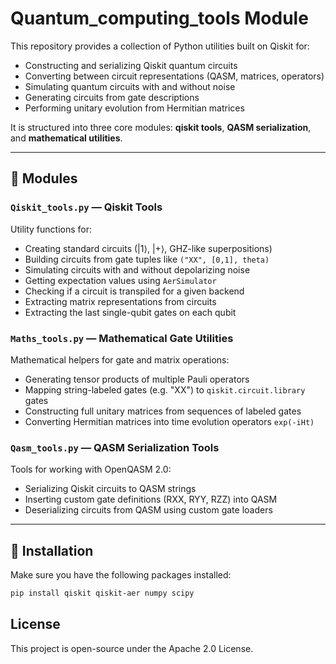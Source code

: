 # Quantum_computing_tools Module

This repository provides a collection of Python utilities built on Qiskit for:

- Constructing and serializing Qiskit quantum circuits
- Converting between circuit representations (QASM, matrices, operators)
- Simulating quantum circuits with and without noise
- Generating circuits from gate descriptions
- Performing unitary evolution from Hermitian matrices

It is structured into three core modules: **qiskit tools**, **QASM serialization**, and **mathematical utilities**.

---

## 📁 Modules

### `Qiskit_tools.py` — Qiskit Tools

Utility functions for:

- Creating standard circuits (|1⟩, |+⟩, GHZ-like superpositions)
- Building circuits from gate tuples like `("XX", [0,1], theta)`
- Simulating circuits with and without depolarizing noise
- Getting expectation values using `AerSimulator`
- Checking if a circuit is transpiled for a given backend
- Extracting matrix representations from circuits
- Extracting the last single-qubit gates on each qubit

### `Maths_tools.py` — Mathematical Gate Utilities

Mathematical helpers for gate and matrix operations:

- Generating tensor products of multiple Pauli operators
- Mapping string-labeled gates (e.g. "XX") to `qiskit.circuit.library` gates
- Constructing full unitary matrices from sequences of labeled gates
- Converting Hermitian matrices into time evolution operators `exp(-iHt)`

### `Qasm_tools.py` — QASM Serialization Tools

Tools for working with OpenQASM 2.0:

- Serializing Qiskit circuits to QASM strings
- Inserting custom gate definitions (RXX, RYY, RZZ) into QASM
- Deserializing circuits from QASM using custom gate loaders

---

## 🚀 Installation

Make sure you have the following packages installed:

```bash
pip install qiskit qiskit-aer numpy scipy
```



## License
This project is open-source under the Apache 2.0 License.


